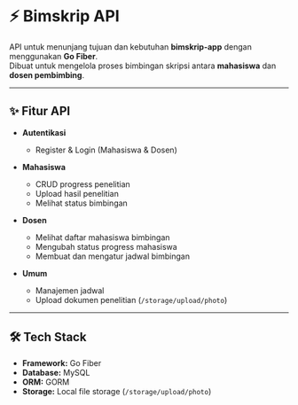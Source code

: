 # ⚡ Bimskrip API

API untuk menunjang tujuan dan kebutuhan **bimskrip-app** dengan menggunakan **Go Fiber**.  
Dibuat untuk mengelola proses bimbingan skripsi antara **mahasiswa** dan **dosen pembimbing**.

---

## ✨ Fitur API
- **Autentikasi**
  - Register & Login (Mahasiswa & Dosen)

- **Mahasiswa**
  - CRUD progress penelitian
  - Upload hasil penelitian
  - Melihat status bimbingan 

- **Dosen**
  - Melihat daftar mahasiswa bimbingan
  - Mengubah status progress mahasiswa
  - Membuat dan mengatur jadwal bimbingan

- **Umum**
  - Manajemen jadwal
  - Upload dokumen penelitian (`/storage/upload/photo`)

---

## 🛠️ Tech Stack
- **Framework:** Go Fiber
- **Database:** MySQL
- **ORM:** GORM
- **Storage:** Local file storage (`/storage/upload/photo`)
